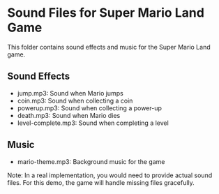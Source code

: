 # Sound Files for Super Mario Land Game

This folder contains sound effects and music for the Super Mario Land game.

## Sound Effects
- jump.mp3: Sound when Mario jumps
- coin.mp3: Sound when collecting a coin
- powerup.mp3: Sound when collecting a power-up
- death.mp3: Sound when Mario dies
- level-complete.mp3: Sound when completing a level

## Music
- mario-theme.mp3: Background music for the game

Note: In a real implementation, you would need to provide actual sound files. For this demo, the game will handle missing files gracefully.
